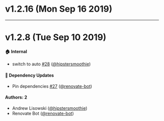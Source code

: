 # v1.2.16 (Mon Sep 16 2019)



---

# v1.2.8 (Tue Sep 10 2019)

#### 🏠  Internal

- switch to auto [#28](https://github.com/hipstersmoothie/storybook-addon-react-docgen/pull/28) ([@hipstersmoothie](https://github.com/hipstersmoothie))

#### 🔩 Dependency Updates

- Pin dependencies [#27](https://github.com/hipstersmoothie/storybook-addon-react-docgen/pull/27) ([@renovate-bot](https://github.com/renovate-bot))

#### Authors: 2

- Andrew Lisowski ([@hipstersmoothie](https://github.com/hipstersmoothie))
- Renovate Bot ([@renovate-bot](https://github.com/renovate-bot))